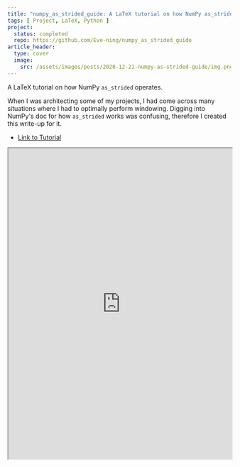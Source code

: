 ```yaml
---
title: "numpy_as_strided_guide: A LaTeX tutorial on how NumPy as_strided operates."
tags: [ Project, LaTeX, Python ]
project:
  status: completed
  repo: https://github.com/Eve-ning/numpy_as_strided_guide
article_header:
  type: cover
  image:
    src: /assets/images/posts/2020-12-21-numpy-as-strided-guide/img.png
---
```


A LaTeX tutorial on how NumPy `as_strided` operates.

<!--more-->

When I was architecting some of my projects, I had come across many situations
where I had to optimally perform windowing. Digging into NumPy's doc for
how `as_strided` works was confusing, therefore I created this write-up for it.

- [Link to Tutorial](Eve-ning/numpy_as_strided_guide/blob/main/journal.pdf)

<iframe src="https://docs.google.com/gview?url=https://raw.githubusercontent.com/Eve-ning/numpy_as_strided_guide/main/journal.pdf&embedded=true"
style="width:100%;
height:700px;"></iframe>

